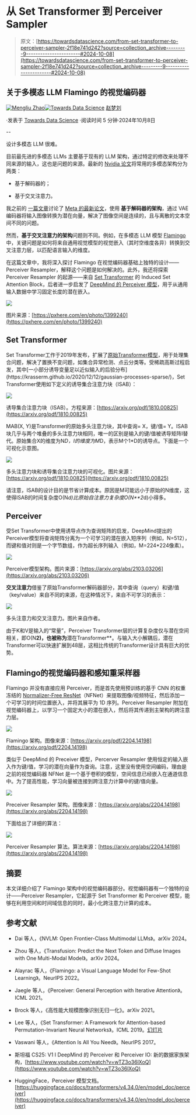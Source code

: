 # 从 Set Transformer 到 Perceiver Sampler

> 原文：[https://towardsdatascience.com/from-set-transformer-to-perceiver-sampler-2f18e741d242?source=collection_archive---------9-----------------------#2024-10-08](https://towardsdatascience.com/from-set-transformer-to-perceiver-sampler-2f18e741d242?source=collection_archive---------9-----------------------#2024-10-08)

## 关于多模态 LLM Flamingo 的视觉编码器

[](https://mengliuz.medium.com/?source=post_page---byline--2f18e741d242--------------------------------)[![Mengliu Zhao](../Images/0b950a0785fa065db3319ed5be4a91de.png)](https://mengliuz.medium.com/?source=post_page---byline--2f18e741d242--------------------------------)[](https://towardsdatascience.com/?source=post_page---byline--2f18e741d242--------------------------------)[![Towards Data Science](../Images/a6ff2676ffcc0c7aad8aaf1d79379785.png)](https://towardsdatascience.com/?source=post_page---byline--2f18e741d242--------------------------------) [赵梦刘](https://mengliuz.medium.com/?source=post_page---byline--2f18e741d242--------------------------------)

·发表于 [Towards Data Science](https://towardsdatascience.com/?source=post_page---byline--2f18e741d242--------------------------------) ·阅读时间 5 分钟·2024年10月8日

--

设计多模态 LLM 很难。

目前最先进的多模态 LLMs 主要基于现有的 LLM 架构，通过特定的修改来处理不同来源的输入，这也是问题的来源。最新的 [Nvidia 论文](https://arxiv.org/abs/2409.11402)将常用的多模态架构分为两类：

+   基于解码器的；

+   基于交叉注意力。

我之前的 [一篇文章](https://medium.com/towards-data-science/transformer-diffusion-transfusion-d18d219f2a12)讨论了 [Meta 的最新论文](https://www.arxiv.org/pdf/2408.11039)，使用 **基于解码器的架构**，通过 VAE 编码器将输入图像转换为潜在向量，解决了图像空间是连续的，且与离散的文本空间不同的问题。

然而，**基于交叉注意力的架构**问题则不同。例如，在多模态 LLM 模型 [Flamingo](https://arxiv.org/abs/2204.14198) 中，关键问题是如何将来自通用视觉模型的视觉嵌入（其时空维度各异）转换到交叉注意力层，以匹配语言输入的维度。

在这篇文章中，我将深入探讨 Flamingo 在视觉编码器基础上独特的设计——Perceiver Resampler，解释这个问题是如何解决的。此外，我还将探索 Perceiver Resampler 的起源——来自 [Set Transformer](https://arxiv.org/abs/1810.00825) 的 Induced Set Attention Block，后者进一步启发了 [DeepMind 的 Perceiver 模型](https://arxiv.org/abs/2103.03206)，用于从通用输入数据中学习固定长度的潜在嵌入。

![](../Images/089422242834b9a1e1fa9c9fb3c0a5c9.png)

图片来源：[https://pxhere.com/en/photo/1399240](https://pxhere.com/en/photo/1399240)

## Set Transformer

Set Transformer工作于2019年发布，扩展了[原始Transformer模型](https://arxiv.org/abs/1706.03762.)，用于处理集合问题，解决了置换不变问题，如集合异常检测、点云分类等。受稀疏高斯过程启发，其中[一小部分诱导变量足以近似输入的后验分布](https://krasserm.github.io/2020/12/12/gaussian-processes-sparse/)，Set Transformer使用如下定义的诱导集合注意力块（ISAB）：

![](../Images/4e9bb54ec30707d2a2a4f04209ec5814.png)

诱导集合注意力块（ISAB）。方程来源：[https://arxiv.org/pdf/1810.00825](https://arxiv.org/pdf/1810.00825)

MAB(X, Y)是Transformer的原始多头注意力块，其中查询= X，键/值= Y。ISAB块几乎与两个堆叠的多头注意力块相同，唯一的区别是输入的键/值被诱导矩阵I替代。原始集合X的维度为N*D，I的维度为M*D，表示M个1*D的诱导点。下面是一个可视化示意图。

![](../Images/a15880a7934d389807800b0eb6cabfb4.png)

多头注意力块和诱导集合注意力块的可视化。图片来源：[https://arxiv.org/pdf/1810.00825](https://arxiv.org/pdf/1810.00825)

请注意，ISAB的设计目的是节省计算成本。原因是M可能远小于原始的N维度，这使得ISAB的时间复杂度O(N*d)比原始自注意力复杂度O(N**2*d)小得多。

## Perceiver

受Set Transformer中使用诱导点作为查询矩阵的启发，DeepMind提出的Perceiver模型将查询矩阵分离为一个可学习的潜在嵌入短序列（例如，N=512），而键和值对则是一个字节数组，作为超长序列输入（例如，M=224*224像素）。

![](../Images/ba1ae736683c76b2041e21af8d4031c2.png)

Perceiver模型架构。图片来源：[https://arxiv.org/abs/2103.03206](https://arxiv.org/abs/2103.03206)

**交叉注意力**借鉴了原始Transformer解码器部分，其中查询（query）和键/值（key/value）来自不同的来源，在这种情况下，来自不可学习的表示：

![](../Images/35c9299a993440a1f087726092cbb974.png)

多头注意力和交叉注意力。图片来自作者。

由于K和V是输入的“常量”，Perceiver Transformer层的计算复杂度仅与潜在空间相关，即O(N**2)，也被称为**潜在Transformer**。与输入大小解耦后，潜在Transformer可以快速扩展到48层，这相比传统的Transformer设计具有巨大的优势。

## Flamingo的视觉编码器和感知重采样器

Flamingo 并没有直接应用 Perceiver，而是首先使用预训练的基于 CNN 的权重冻结的 [Normalizer-Free ResNet](https://arxiv.org/abs/2102.06171)（NFNet）来提取图像/视频特征，然后添加一个可学习的时间位置嵌入，并将其展平为 1D 序列。Perceiver Resampler 附加在视觉编码器上，以学习一个固定大小的潜在嵌入，然后将其传递到主架构的跨注意力层。

![](../Images/89ebd5f6b78de69897120f9f31289ba1.png)

Flamingo 架构。图像来源：[https://arxiv.org/pdf/2204.14198](https://arxiv.org/pdf/2204.14198)

类似于 DeepMind 的 Preceiver 模型，Percerver Resampler 使用恒定的输入嵌入作为键/值，学习的潜在向量作为查询。注意，这里没有使用空间编码，理由是之前的视觉编码器 NFNet 是一个基于卷积的模型，空间信息已经嵌入在通道信息中。为了提高性能，学习向量被连接到跨注意力计算中的键/值向量。

![](../Images/f032a413534acc3fb788e0157f468165.png)

Preceiver Resampler 架构。图像来源：[https://arxiv.org/abs/2204.14198](https://arxiv.org/abs/2204.14198)

下面给出了详细的算法：

![](../Images/d78e5420e6b40063d9253e8efba05146.png)

Perceiver Resampler 算法。算法来源：[https://arxiv.org/abs/2204.14198](https://arxiv.org/abs/2204.14198)

## 摘要

本文详细介绍了 Flamingo 架构中的视觉编码器部分。视觉编码器有一个独特的设计——Perceiver Resampler，它起源于 Set Transformer 和 Perceiver 模型，能够在利用空间和时间域信息的同时，最小化跨注意力计算的成本。

## 参考文献

+   Dai 等人，《NVLM: Open Frontier-Class Multimodal LLMs》。arXiv 2024。

+   Zhou 等人，《Transfusion: Predict the Next Token and Diffuse Images with One Multi-Modal Model》。arXiv 2024。

+   Alayrac 等人，《Flamingo: a Visual Language Model for Few-Shot Learning》。NeurIPS 2022。

+   Jaegle 等人，《Perceiver: General Perception with Iterative Attention》。ICML 2021。

+   Brock 等人，《高性能大规模图像识别无归一化》。arXiv 2021。

+   Lee 等人，《Set Transformer: A Framework for Attention-based Permutation-Invariant Neural Networks》。ICML 2019。[幻灯片](https://icml.cc/media/icml-2019/Slides/4842.pdf)

+   Vaswani 等人，《Attention Is All You Need》。NeurIPS 2017。

+   斯坦福 CS25: V1 I DeepMind 的 Perceiver 和 Perceiver IO: 新的数据家族架构，[https://www.youtube.com/watch?v=wTZ3o36lXoQ](https://www.youtube.com/watch?v=wTZ3o36lXoQ)

+   HuggingFace，Perceiver 模型文档。[https://huggingface.co/docs/transformers/v4.34.0/en/model_doc/perceiver](https://huggingface.co/docs/transformers/v4.34.0/en/model_doc/perceiver)
